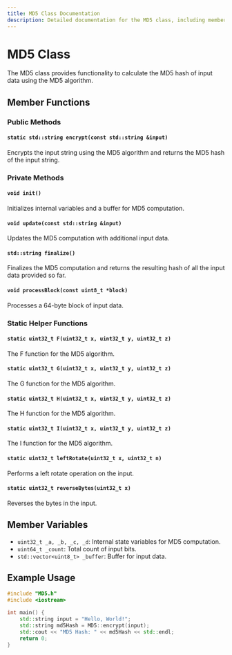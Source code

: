 ```yaml
---
title: MD5 Class Documentation
description: Detailed documentation for the MD5 class, including member functions, internal state variables, and example usage for calculating MD5 hashes of input data.
---
```


# MD5 Class

The MD5 class provides functionality to calculate the MD5 hash of input data using the MD5 algorithm.

## Member Functions

### Public Methods

#### `static std::string encrypt(const std::string &input)`

Encrypts the input string using the MD5 algorithm and returns the MD5 hash of the input string.

### Private Methods

#### `void init()`

Initializes internal variables and a buffer for MD5 computation.

#### `void update(const std::string &input)`

Updates the MD5 computation with additional input data.

#### `std::string finalize()`

Finalizes the MD5 computation and returns the resulting hash of all the input data provided so far.

#### `void processBlock(const uint8_t *block)`

Processes a 64-byte block of input data.

### Static Helper Functions

#### `static uint32_t F(uint32_t x, uint32_t y, uint32_t z)`

The F function for the MD5 algorithm.

#### `static uint32_t G(uint32_t x, uint32_t y, uint32_t z)`

The G function for the MD5 algorithm.

#### `static uint32_t H(uint32_t x, uint32_t y, uint32_t z)`

The H function for the MD5 algorithm.

#### `static uint32_t I(uint32_t x, uint32_t y, uint32_t z)`

The I function for the MD5 algorithm.

#### `static uint32_t leftRotate(uint32_t x, uint32_t n)`

Performs a left rotate operation on the input.

#### `static uint32_t reverseBytes(uint32_t x)`

Reverses the bytes in the input.

## Member Variables

- `uint32_t _a, _b, _c, _d`: Internal state variables for MD5 computation.
- `uint64_t _count`: Total count of input bits.
- `std::vector<uint8_t> _buffer`: Buffer for input data.

## Example Usage

```cpp
#include "MD5.h"
#include <iostream>

int main() {
    std::string input = "Hello, World!";
    std::string md5Hash = MD5::encrypt(input);
    std::cout << "MD5 Hash: " << md5Hash << std::endl;
    return 0;
}
```

